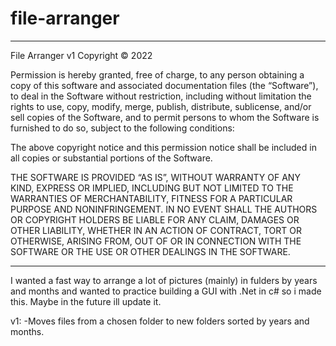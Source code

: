 # file-arranger
********************************************
File Arranger v1
Copyright © 2022 <copyright holders>

Permission is hereby granted, free of charge, to any person obtaining a copy of this software 
and associated documentation files (the “Software”), to deal in the Software without restriction, 
including without limitation the rights to use, copy, modify, merge, publish, distribute, sublicense, 
and/or sell copies of the Software, and to permit persons to whom the Software is furnished to do so, 
subject to the following conditions:

The above copyright notice and this permission notice shall be included in all copies or substantial portions of the Software.

THE SOFTWARE IS PROVIDED “AS IS”, WITHOUT WARRANTY OF ANY KIND, EXPRESS OR IMPLIED, INCLUDING BUT
 NOT LIMITED TO THE WARRANTIES OF MERCHANTABILITY, FITNESS FOR A PARTICULAR PURPOSE AND NONINFRINGEMENT. 
IN NO EVENT SHALL THE AUTHORS OR COPYRIGHT HOLDERS BE LIABLE FOR ANY CLAIM, DAMAGES OR OTHER LIABILITY, 
WHETHER IN AN ACTION OF CONTRACT, TORT OR OTHERWISE, ARISING FROM, OUT OF OR IN CONNECTION WITH THE SOFTWARE 
OR THE USE OR OTHER DEALINGS IN THE SOFTWARE.
********************************************

I wanted a fast way to arrange a lot of pictures (mainly) in fulders by years and months and wanted to practice building a GUI 
with .Net in c# so i made this. Maybe in the future ill update it.
  
v1:
-Moves files from a chosen folder to new folders sorted by years and months. 
